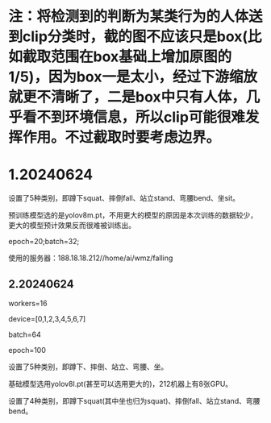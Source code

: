 # 注：将检测到的判断为某类行为的人体送到clip分类时，截的图不应该只是box(比如截取范围在box基础上增加原图的1/5)，因为box一是太小，经过下游缩放就更不清晰了，二是box中只有人体，几乎看不到环境信息，所以clip可能很难发挥作用。不过截取时要考虑边界。

# 1.20240624

设置了5种类别，即蹲下squat、摔倒fall、站立stand、弯腰bend、坐sit。

预训练模型选的是yolov8m.pt，不用更大的模型的原因是本次训练的数据较少，更大的模型预计效果反而很难被训练出。

epoch=20;batch=32;

使用的服务器：188.18.18.212//home/ai/wmz/falling

## 2.20240624

workers=16

device=[0,1,2,3,4,5,6,7]

batch=64

epoch=100

设置了5种类别，即蹲下、摔倒、站立、弯腰、坐。

基础模型选用yolov8l.pt(甚至可以选用更大的)，212机器上有8张GPU。

设置了4种类别，即蹲下squat(其中坐也归为squat)、摔倒fall、站立stand、弯腰bend。



